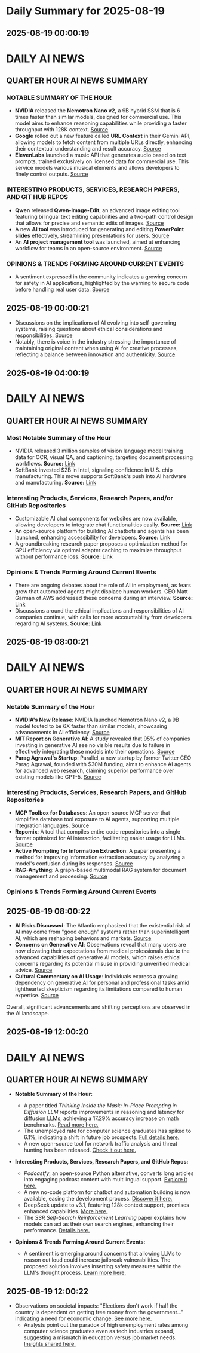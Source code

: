 # Daily Summary for 2025-08-19

## 2025-08-19 00:00:19

# DAILY AI NEWS

## QUARTER HOUR AI NEWS SUMMARY

### NOTABLE SUMMARY OF THE HOUR
- **NVIDIA** released the **Nemotron Nano v2**, a 9B hybrid SSM that is 6 times faster than similar models, designed for commercial use. This model aims to enhance reasoning capabilities while providing a faster throughput with 128K context. [Source](https://x.com/i/web/status/1957544944047923708)
- **Google** rolled out a new feature called **URL Context** in their Gemini API, allowing models to fetch content from multiple URLs directly, enhancing their contextual understanding and result accuracy. [Source](https://x.com/i/web/status/1957563155480994183)
- **ElevenLabs** launched a music API that generates audio based on text prompts, trained exclusively on licensed data for commercial use. This service models various musical elements and allows developers to finely control outputs. [Source](https://x.com/i/web/status/1957535566452732127)

### INTERESTING PRODUCTS, SERVICES, RESEARCH PAPERS, AND GIT HUB REPOS
- **Qwen** released **Qwen-Image-Edit**, an advanced image editing tool featuring bilingual text editing capabilities and a two-path control design that allows for precise and semantic edits of images. [Source](https://x.com/i/web/status/1957578058132767182)
- A new **AI tool** was introduced for generating and editing **PowerPoint slides** effectively, streamlining presentations for users. [Source](https://x.com/i/web/status/1957576621931499840)
- An **AI project management tool** was launched, aimed at enhancing workflow for teams in an open-source environment. [Source](https://x.com/i/web/status/1957561403872579628)

### OPINIONS & TRENDS FORMING AROUND CURRENT EVENTS
- A sentiment expressed in the community indicates a growing concern for safety in AI applications, highlighted by the warning to secure code before handling real user data. [Source](https://x.com/i/web/status/1957546256739545301)

## 2025-08-19 00:00:21

- Discussions on the implications of AI evolving into self-governing systems, raising questions about ethical considerations and responsibilities. [Source](https://x.com/i/web/status/1957559022476751212)
- Notably, there is voice in the industry stressing the importance of maintaining original content when using AI for creative processes, reflecting a balance between innovation and authenticity. [Source](https://x.com/i/web/status/1957539247021343149)

## 2025-08-19 04:00:19

# DAILY AI NEWS

## QUARTER HOUR AI NEWS SUMMARY

### Most Notable Summary of the Hour
- NVIDIA released 3 million samples of vision language model training data for OCR, visual QA, and captioning, targeting document processing workflows. **Source:** [Link](https://x.com/i/web/status/1957650731487408144) 
- SoftBank invested $2B in Intel, signaling confidence in U.S. chip manufacturing. This move supports SoftBank's push into AI hardware and manufacturing. **Source:** [Link](https://x.com/i/web/status/1957612680254222468)

### Interesting Products, Services, Research Papers, and/or GitHub Repositories
- Customizable AI chat components for websites are now available, allowing developers to integrate chat functionalities easily. **Source:** [Link](https://x.com/i/web/status/1957652742056362419) 
- An open-source platform for building AI chatbots and agents has been launched, enhancing accessibility for developers. **Source:** [Link](https://x.com/i/web/status/1957645131739197549)  
- A groundbreaking research paper proposes a optimization method for GPU efficiency via optimal adapter caching to maximize throughput without performance loss. **Source:** [Link](https://x.com/i/web/status/1957647208582394135)

### Opinions & Trends Forming Around Current Events
- There are ongoing debates about the role of AI in employment, as fears grow that automated agents might displace human workers. CEO Matt Garman of AWS addressed these concerns during an interview. **Source:** [Link](https://x.com/i/web/status/1957652192023965740)
- Discussions around the ethical implications and responsibilities of AI companies continue, with calls for more accountability from developers regarding AI systems. **Source:** [Link](https://x.com/i/web/status/1957609884721295602)

## 2025-08-19 08:00:21

# DAILY AI NEWS

## QUARTER HOUR AI NEWS SUMMARY

### Notable Summary of the Hour
- **NVIDIA's New Release**: NVIDIA launched Nemotron Nano v2, a 9B model touted to be 6X faster than similar models, showcasing advancements in AI efficiency. [Source](https://x.com/i/web/status/1957691729563512871)
- **MIT Report on Generative AI**: A study revealed that 95% of companies investing in generative AI see no visible results due to failure in effectively integrating these models into their operations. [Source](https://x.com/i/web/status/1957668469933056334)
- **Parag Agrawal's Startup**: Parallel, a new startup by former Twitter CEO Parag Agrawal, founded with $30M funding, aims to enhance AI agents for advanced web research, claiming superior performance over existing models like GPT-5. [Source](https://x.com/i/web/status/1957659390502138063)

### Interesting Products, Services, Research Papers, and GitHub Repositories
- **MCP Toolbox for Databases**: An open-source MCP server that simplifies database tool exposure to AI agents, supporting multiple integration languages. [Source](https://x.com/i/web/status/1957710626123571337)
- **Repomix**: A tool that compiles entire code repositories into a single format optimized for AI interaction, facilitating easier usage for LLMs. [Source](https://x.com/i/web/status/1957702069923762645)
- **Active Prompting for Information Extraction**: A paper presenting a method for improving information extraction accuracy by analyzing a model's confusion during its responses. [Source](https://x.com/i/web/status/1957707103151571199)
- **RAG-Anything**: A graph-based multimodal RAG system for document management and processing. [Source](https://x.com/i/web/status/1957696784853262667)

### Opinions & Trends Forming Around Current Events

## 2025-08-19 08:00:22

- **AI Risks Discussed**: The Atlantic emphasized that the existential risk of AI may come from "good enough" systems rather than superintelligent AI, which are reshaping behaviors and markets. [Source](https://x.com/i/web/status/1957680427130651004)
- **Concerns on Generative AI**: Observations reveal that many users are now elevating their expectations from medical professionals due to the advanced capabilities of generative AI models, which raises ethical concerns regarding its potential misuse in providing unverified medical advice. [Source](https://x.com/i/web/status/1957659927289425978) 
- **Cultural Commentary on AI Usage**: Individuals express a growing dependency on generative AI for personal and professional tasks amid lighthearted skepticism regarding its limitations compared to human expertise. [Source](https://x.com/i/web/status/1957662215064154215) 

Overall, significant advancements and shifting perceptions are observed in the AI landscape.

## 2025-08-19 12:00:20

# DAILY AI NEWS

## QUARTER HOUR AI NEWS SUMMARY

- **Notable Summary of the Hour:**  
  - A paper titled *Thinking Inside the Mask: In-Place Prompting in Diffusion LLM* reports improvements in reasoning and latency for diffusion LLMs, achieving a 17.29% accuracy increase on math benchmarks. [Read more here.](https://x.com/i/web/status/1957768507539501517)  
  - The unemployed rate for computer science graduates has spiked to 6.1%, indicating a shift in future job prospects. [Full details here.](https://x.com/i/web/status/1957732011474342184)  
  - A new open-source tool for network traffic analysis and threat hunting has been released. [Check it out here.](https://x.com/i/web/status/1957744073411825695)

- **Interesting Products, Services, Research Papers, and GitHub Repos:**  
  - *Podcastfy*, an open-source Python alternative, converts long articles into engaging podcast content with multilingual support. [Explore it here.](https://x.com/i/web/status/1957723209157210578)  
  - A new no-code platform for chatbot and automation building is now available, easing the development process. [Discover it here.](https://x.com/i/web/status/1957751683611496887)  
  - DeepSeek update to v3.1, featuring 128k context support, promises enhanced capabilities. [More here.](https://x.com/i/web/status/1957766658598048245)  
  - The *SSR Self-Search Reinforcement Learning* paper explains how models can act as their own search engines, enhancing their performance. [Details here.](https://x.com/i/web/status/1957737805519438127)  

- **Opinions & Trends Forming Around Current Events:**  
  - A sentiment is emerging around concerns that allowing LLMs to reason out loud could increase jailbreak vulnerabilities. The proposed solution involves inserting safety measures within the LLM's thought process. [Learn more here.](https://x.com/i/web/status/1957753408221589700)

## 2025-08-19 12:00:22

- Observations on societal impacts: "Elections don't work if half the country is dependent on getting free money from the government..." indicating a need for economic change. [See more here.](https://x.com/i/web/status/1957747600897237033)  
  - Analysts point out the paradox of high unemployment rates among computer science graduates even as tech industries expand, suggesting a mismatch in education versus job market needs. [Insights shared here.](https://x.com/i/web/status/1957732011474342184)

